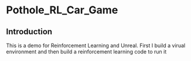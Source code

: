 # Pothole_RL_Car_Game
## Introduction
This is a demo for Reinforcement Learning and Unreal. First I build a virual environment and then build a reinforcement learning code to run it

